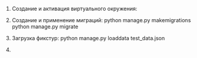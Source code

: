 1) Создание и активация виртуального окружения:
    
2) Создание и применение миграций:
    python manage.py makemigrations
    python manage.py migrate
2) Загрузка фикстур:
    python manage.py loaddata test_data.json
2) 